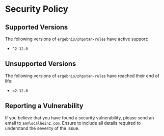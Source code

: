 # Security Policy

## Supported Versions

The following versions of `ergebnis/phpstan-rules` have active support:

- `^2.12.0`

## Unsupported Versions

The following versions of `ergebnis/phpstan-rules` have reached their end of life:

- `<2.12.0`

## Reporting a Vulnerability

If you believe that you have found a security vulnerability, please send an email to `am@localheinz.com`. Ensure to include all details required to understand the severity of the issue.
